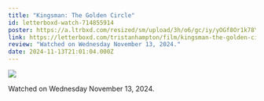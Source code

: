 ```yaml
---
title: "Kingsman: The Golden Circle"
id: letterboxd-watch-714855914
poster: https://a.ltrbxd.com/resized/sm/upload/3h/o6/gc/iy/yOGf8Or1k78Y6OLdYmTTSGHW1dP-0-600-0-900-crop.jpg?v=9a2da8212b
link: https://letterboxd.com/tristanhampton/film/kingsman-the-golden-circle/
review: "Watched on Wednesday November 13, 2024."
date: 2024-11-13T21:01:04.000Z
---
```

 <p><img src="https://a.ltrbxd.com/resized/sm/upload/3h/o6/gc/iy/yOGf8Or1k78Y6OLdYmTTSGHW1dP-0-600-0-900-crop.jpg?v=9a2da8212b"/></p> <p>Watched on Wednesday November 13, 2024.</p>